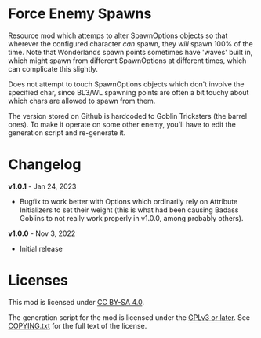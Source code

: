 Force Enemy Spawns
==================

Resource mod which attemps to alter SpawnOptions objects so that wherever
the configured character *can* spawn, they *will* spawn 100% of the time.
Note that Wonderlands spawn points sometimes have 'waves' built in, which
might spawn from different SpawnOptions at different times, which can
complicate this slightly.

Does not attempt to touch SpawnOptions objects which don't involve the
specified char, since BL3/WL spawning points are often a bit touchy about
which chars are allowed to spawn from them.

The version stored on Github is hardcoded to Goblin Tricksters (the barrel
ones).  To make it operate on some other enemy, you'll have to edit the
generation script and re-generate it.

Changelog
=========

**v1.0.1** - Jan 24, 2023
 * Bugfix to work better with Options which ordinarily rely on Attribute
   Initializers to set their weight (this is what had been causing Badass
   Goblins to not really work properly in v1.0.0, among probably others).

**v1.0.0** - Nov 3, 2022
 * Initial release
 
Licenses
========

This mod is licensed under [CC BY-SA 4.0](https://creativecommons.org/licenses/by-sa/4.0/).

The generation script for the mod is licensed under the
[GPLv3 or later](https://www.gnu.org/licenses/quick-guide-gplv3.html).
See [COPYING.txt](../../COPYING.txt) for the full text of the license.

